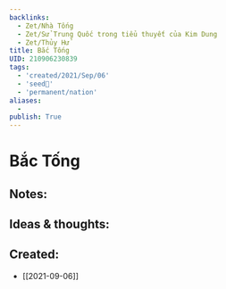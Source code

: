 ```yaml
---
backlinks:
  - Zet/Nhà Tống
  - Zet/Sử Trung Quốc trong tiểu thuyết của Kim Dung
  - Zet/Thủy Hử
title: Bắc Tống
UID: 210906230839
tags:
  - 'created/2021/Sep/06'
  - 'seed🥜'
  - 'permanent/nation'
aliases:
  - 
publish: True
---
```

# Bắc Tống

## Notes:


## Ideas & thoughts:

## Created:
- [[2021-09-06]]
